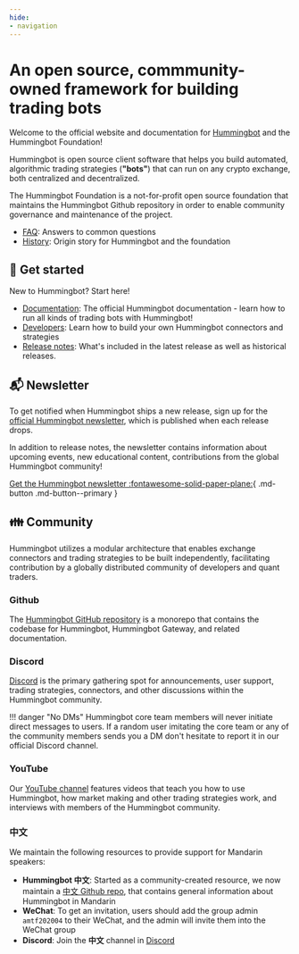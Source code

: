 ```yaml
---
hide:
- navigation
---
```


# An open source, commmunity-owned framework for building trading bots

Welcome to the official website and documentation for [Hummingbot](https://github.com/coinalpha/hummingbot) and the Hummingbot Foundation!

Hummingbot is open source client software that helps you build automated, algorithmic trading strategies (**"bots"**) that can run on any crypto exchange, both centralized and decentralized. 

The Hummingbot Foundation is a not-for-profit open source foundation that maintains the Hummingbot Github repository in order to enable community governance and maintenance of the project.

- [FAQ](/faq): Answers to common questions
- [History](/history): Origin story for Hummingbot and the foundation

## 🐤 Get started

New to Hummingbot? Start here!

- [Documentation](/docs): The official Hummingbot documentation - learn how to run all kinds of trading bots with Hummingbot!
- [Developers](/developers): Learn how to build your own Hummingbot connectors and strategies
- [Release notes](/developers): What's included in the latest release as well as historical releases.

## 📬 Newsletter

To get notified when Hummingbot ships a new release, sign up for the [official Hummingbot newsletter](https://hummingbot.substack.com/), which is published when each release drops.

In addition to release notes, the newsletter contains information about upcoming events, new educational content, contributions from the global Hummingbot community!

[Get the Hummingbot newsletter :fontawesome-solid-paper-plane:](https://hummingbot.substack.com/){ .md-button .md-button--primary }

## 👪 Community

Hummingbot utilizes a modular architecture that enables exchange connectors and trading strategies to be built independently, facilitating contribution by a globally distributed community of developers and quant traders.

### Github

The [Hummingbot GitHub repository](https://github.com/coinalpha/hummingbot) is a monorepo that contains the codebase for Hummingbot, Hummingbot Gateway, and related documentation.

### Discord

[Discord](https://discord.hummingbot.io) is the primary gathering spot for announcements, user support, trading strategies, connectors, and other discussions within the Hummingbot community. 

!!! danger "No DMs"
    Hummingbot core team members will never initiate direct messages to users. If a random user imitating the core team or any of the community members sends you a DM don't hesitate to report it in our official Discord channel.

### YouTube

Our [YouTube channel](https://www.youtube.com/channel/UCxzzdEnDRbylLMWmaMjywOA) features videos that teach you how to use Hummingbot, how market making and other trading strategies work, and interviews with members of the Hummingbot community.

### 中文

We maintain the following resources to provide support for Mandarin speakers:

* **Hummingbot 中文**: Started as a community-created resource, we now maintain a [中文 Github repo](https://github.com/coinalpha/hummingbot_chinese), that  contains general information about Hummingbot in Mandarin
* **WeChat**: To get an invitation, users should add the group admin `amtf202004` to their WeChat, and the admin will invite them into the WeChat group
* **Discord**: Join the **中文** channel in [Discord](https://discord.hummingbot.io)
